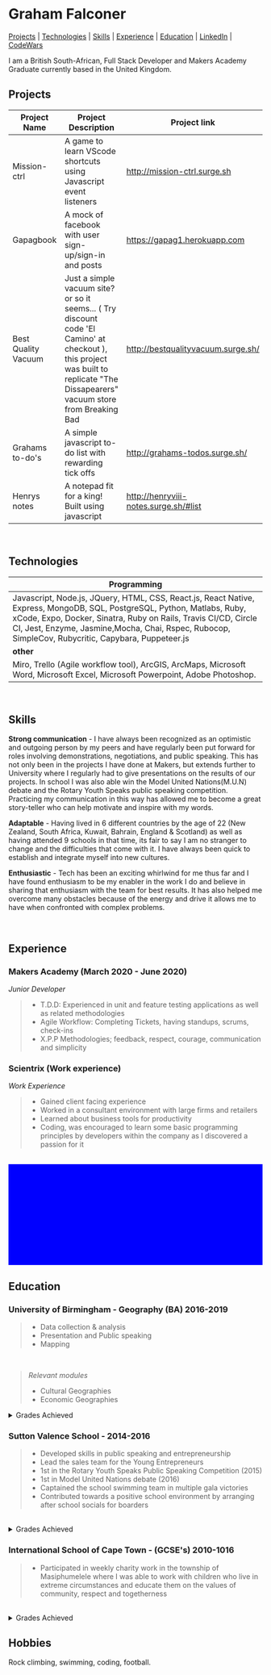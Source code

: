 <h1> Graham Falconer </h1>

[Projects](#Projects) | [Technologies](#Technologies) | [Skills](#Skills) | [Experience](#Experience) | [Education](#Education) | [LinkedIn](https://www.linkedin.com/in/graham-falconer-696b0716b "Grahams LinkedIn") | [CodeWars](https://www.codewars.com/users/grahamcodes98 "Grahams CodeWars")  

I am a British South-African, Full Stack Developer and Makers Academy Graduate currently based in the United Kingdom.


<h2 id="Projects"> Projects </h2>

| Project Name | Project Description | Project link | Status |
|--------------|------------------------------|----------|----|
| Mission-ctrl | A game to learn VScode shortcuts using Javascript event listeners | http://mission-ctrl.surge.sh | Complete |
| Gapagbook | A mock of facebook with user sign-up/sign-in and posts | https://gapag1.herokuapp.com | Complete |
| Best Quality Vacuum | Just a simple vacuum site? or so it seems... ( Try discount code 'El Camino' at checkout ), this project was built to replicate "The Dissapearers" vacuum store from Breaking Bad| http://bestqualityvacuum.surge.sh/ | under construction |
| Grahams to-do's | A simple javascript to-do list with rewarding tick offs | http://grahams-todos.surge.sh/ | Complete |
| Henrys notes | A notepad fit for a king! Built using javascript | http://henryviii-notes.surge.sh/#list | Complete |

<br />


<h2 id="Technologies"> Technologies </h2>

|**Programming**|
|--------------------------------|
| Javascript, Node.js, JQuery, HTML, CSS, React.js, React Native, Express, MongoDB, SQL, PostgreSQL, Python, Matlabs, Ruby, xCode, Expo, Docker, Sinatra, Ruby on Rails,  Travis CI/CD, Circle CI, Jest, Enzyme, Jasmine,Mocha, Chai,  Rspec, Rubocop, SimpleCov, Rubycritic, Capybara, Puppeteer.js |
|**other**|
|Miro, Trello (Agile workflow tool), ArcGIS, ArcMaps, Microsoft Word, Microsoft Excel, Microsoft Powerpoint, Adobe Photoshop.|


<br />

<h2 id="Skills"> Skills </h2>

**Strong communication** - I have always been recognized as an optimistic and outgoing person by my peers and have regularly been put forward for roles involving demonstrations, negotiations, and public speaking. This has not only been in the projects I have done at Makers, but extends further to University where I regularly had to give presentations on the results of our projects. In school I was also able win the Model United Nations(M.U.N) debate and the Rotary Youth Speaks public speaking competition. Practicing my communication in this way has allowed me to become a great story-teller who can help motivate and inspire with my words.

**Adaptable** - Having lived in 6 different countries by the age of 22 (New Zealand, South Africa, Kuwait, Bahrain, England & Scotland) as well as having attended 9 schools in that time, its fair to say I am no stranger to change and the difficulties that come with it. I have always been quick to establish and integrate myself into new cultures.

**Enthusiastic** - Tech has been an exciting whirlwind for me thus far and I have found enthusiasm to be my enabler in the work I do and believe in sharing that enthusiasm with the team for best results. It has also helped me overcome many obstacles because of the energy and drive it allows me to have when confronted with complex problems.

<br />


<h2 id="Experience"> Experience </h2>

<h3> Makers Academy (March 2020 - June 2020) </h3> 

*Junior Developer*  


> - T.D.D: Experienced in unit and feature testing applications as well as related methodologies
> - Agile Workflow: Completing Tickets, having standups, scrums, check-ins
> - X.P.P Methodologies; feedback, respect, courage, communication and simplicity


<h3> Scientrix (Work experience) </h3>

*Work Experience*  
> - Gained client facing experience
> - Worked in a consultant environment with large firms and retailers
> - Learned about business tools for productivity
> - Coding, was encouraged to learn some basic programming principles by developers within the company as I discovered a passion for it


<br />

<div style="height: 200px; background-color: blue;">
</div>


<h2 id="Education"> Education </h2>

<h3> University of Birmingham - Geography (BA) 2016-2019 </h3>

  > -  Data collection & analysis
  > - Presentation and Public speaking
  > - Mapping

<br />



>_Relevant modules_
> - Cultural Geographies
> - Economic Geographies

<details>
<summary> Grades Achieved </summary>
<br>
 Geography CofHE -
 *DNF - Left due to health complications in Sept 2018, remained as a registered student till Feb 2019*

 
</details>
  
  

<h3> Sutton Valence School - 2014-2016 </h3>

  > - Developed skills in public speaking and entrepreneurship
  > - Lead the sales team for the Young Entrepreneurs
  > - 1st in the Rotary Youth Speaks Public Speaking Competition (2015)
  > - 1st in Model United Nations debate (2016)
  > - Captained the school swimming team in multiple gala victories
  > -  Contributed towards a positive school environment by arranging after school socials for boarders 

<br />

<details>
<summary> Grades Achieved </summary>
<br>
 *(A-levels)*
 
|Subject| Grade |
 |------|--------|
| Geography | A* |
| Business | A | 
| Economics | B |
| Biology (AS) | B |

</details>


<h3> International School of Cape Town - (GCSE's) 2010-1016 </h3>

  > - Participated in weekly charity work in the township of Masiphumelele where I was able to work with children who live in extreme circumstances and educate them on the values of community, respect and togetherness

<br />

<details>
<summary> Grades Achieved </summary>
<br>
*IGCSE's (CIE)*

|Subject | Grade |
|--------|------|
| Geography |  A* |
| Biology | A* |
| Chemistry | B |
| Business | A |
| Maths | B |
| English Language | B |
| English Literature | B |
| French | B |
| Art | C |
</details>



<h2> Hobbies </h2>

Rock climbing, swimming, coding, football. 
